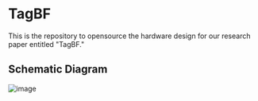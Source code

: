 # TagBF
This is the repository to opensource the hardware design for our research paper entitled "TagBF."

## Schematic Diagram
![image](https://github.com/user-attachments/assets/6adeaa54-4ceb-4c00-8ab1-1ea3dd02c90e)

